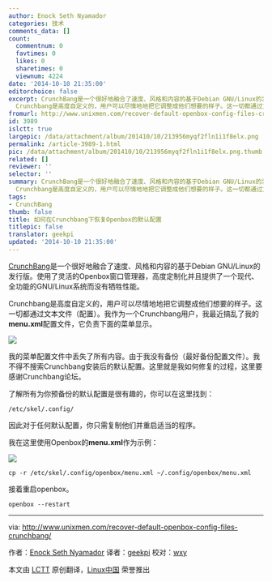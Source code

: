 ```yaml
---
author: Enock Seth Nyamador
categories: 技术
comments_data: []
count:
  commentnum: 0
  favtimes: 0
  likes: 0
  sharetimes: 0
  viewnum: 4224
date: '2014-10-10 21:35:00'
editorchoice: false
excerpt: CrunchBang是一个很好地融合了速度、风格和内容的基于Debian GNU/Linux的发行版。使用了灵活的Openbox窗口管理器，高度定制化并且提供了一个现代、全功能的GNU/Linux系统而没有牺牲性能。
  Crunchbang是高度自定义的，用户可以尽情地地把它调整成他们想要的样子。这一切都通过文本文件（配置）。我作为一个Crunchbang用户，我最近搞乱了我的menu.xml配置文件，它负责下面的菜单显示。  我的菜单配置文件中丢失了所有内容。由于我没有备份（最好备份配置文件）。我不得不搜索Crunchbang安装后的默认配置。这里就是我如何修复的过程，这里要
fromurl: http://www.unixmen.com/recover-default-openbox-config-files-crunchbang/
id: 3989
islctt: true
largepic: /data/attachment/album/201410/10/213956myqf2fln1i1f8elx.png
permalink: /article-3989-1.html
pic: /data/attachment/album/201410/10/213956myqf2fln1i1f8elx.png.thumb.jpg
related: []
reviewer: ''
selector: ''
summary: CrunchBang是一个很好地融合了速度、风格和内容的基于Debian GNU/Linux的发行版。使用了灵活的Openbox窗口管理器，高度定制化并且提供了一个现代、全功能的GNU/Linux系统而没有牺牲性能。
  Crunchbang是高度自定义的，用户可以尽情地地把它调整成他们想要的样子。这一切都通过文本文件（配置）。我作为一个Crunchbang用户，我最近搞乱了我的menu.xml配置文件，它负责下面的菜单显示。  我的菜单配置文件中丢失了所有内容。由于我没有备份（最好备份配置文件）。我不得不搜索Crunchbang安装后的默认配置。这里就是我如何修复的过程，这里要
tags:
- CrunchBang
thumb: false
title: 如何在Crunchbang下恢复Openbox的默认配置
titlepic: false
translator: geekpi
updated: '2014-10-10 21:35:00'
---
```


[CrunchBang](http://crunchbang.org/)是一个很好地融合了速度、风格和内容的基于Debian GNU/Linux的发行版。使用了灵活的Openbox窗口管理器，高度定制化并且提供了一个现代、全功能的GNU/Linux系统而没有牺牲性能。


Crunchbang是高度自定义的，用户可以尽情地地把它调整成他们想要的样子。这一切都通过文本文件（配置）。我作为一个Crunchbang用户，我最近搞乱了我的**menu.xml**配置文件，它负责下面的菜单显示。


![](/data/attachment/album/201410/10/213956myqf2fln1i1f8elx.png)


我的菜单配置文件中丢失了所有内容。由于我没有备份（最好备份配置文件）。我不得不搜索Crunchbang安装后的默认配置。这里就是我如何修复的过程，这里要感谢Crunchbang论坛。


了解所有为你预备份的默认配置是很有趣的，你可以在这里找到：



```
/etc/skel/.config/

```

因此对于任何默认配置，你只需复制他们并重启适当的程序。


我在这里使用Openbox的**menu.xml**作为示例：


![](http://180016988.r.cdn77.net/wp-content/uploads/2014/09/curnchbang_menu_xml_etc.png)



```
cp -r /etc/skel/.config/openbox/menu.xml ~/.config/openbox/menu.xml

```

接着重启openbox。



```
openbox --restart

```



---


via: <http://www.unixmen.com/recover-default-openbox-config-files-crunchbang/>


作者：[Enock Seth Nyamador](http://www.unixmen.com/author/seth/) 译者：[geekpi](https://github.com/geekpi) 校对：[wxy](https://github.com/%E6%A0%A1%E5%AF%B9%E8%80%85ID)


本文由 [LCTT](https://github.com/LCTT/TranslateProject) 原创翻译，[Linux中国](http://linux.cn/) 荣誉推出
